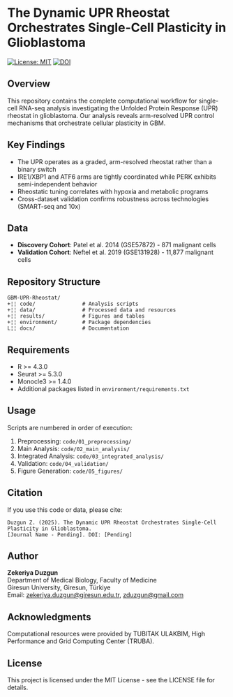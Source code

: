 # The Dynamic UPR Rheostat Orchestrates Single-Cell Plasticity in Glioblastoma

[![License: MIT](https://img.shields.io/badge/License-MIT-yellow.svg)](https://opensource.org/licenses/MIT)
[![DOI](https://zenodo.org/badge/DOI/PENDING.svg)](https://doi.org/PENDING)

## Overview

This repository contains the complete computational workflow for single-cell RNA-seq analysis investigating the Unfolded Protein Response (UPR) rheostat in glioblastoma. Our analysis reveals arm-resolved UPR control mechanisms that orchestrate cellular plasticity in GBM.

## Key Findings

- The UPR operates as a graded, arm-resolved rheostat rather than a binary switch
- IRE1/XBP1 and ATF6 arms are tightly coordinated while PERK exhibits semi-independent behavior
- Rheostatic tuning correlates with hypoxia and metabolic programs
- Cross-dataset validation confirms robustness across technologies (SMART-seq and 10x)

## Data

- **Discovery Cohort**: Patel et al. 2014 (GSE57872) - 871 malignant cells
- **Validation Cohort**: Neftel et al. 2019 (GSE131928) - 11,877 malignant cells

## Repository Structure

```
GBM-UPR-Rheostat/
+¦¦ code/               # Analysis scripts
+¦¦ data/               # Processed data and resources
+¦¦ results/            # Figures and tables
+¦¦ environment/        # Package dependencies
L¦¦ docs/               # Documentation
```

## Requirements

- R >= 4.3.0
- Seurat >= 5.3.0
- Monocle3 >= 1.4.0
- Additional packages listed in `environment/requirements.txt`

## Usage

Scripts are numbered in order of execution:

1. Preprocessing: `code/01_preprocessing/`
2. Main Analysis: `code/02_main_analysis/`
3. Integrated Analysis: `code/03_integrated_analysis/`
4. Validation: `code/04_validation/`
5. Figure Generation: `code/05_figures/`

## Citation

If you use this code or data, please cite:

```
Duzgun Z. (2025). The Dynamic UPR Rheostat Orchestrates Single-Cell Plasticity in Glioblastoma. 
[Journal Name - Pending]. DOI: [Pending]
```

## Author

**Zekeriya Duzgun**  
Department of Medical Biology, Faculty of Medicine  
Giresun University, Giresun, Türkiye  
Email: zekeriya.duzgun@giresun.edu.tr, zduzgun@gmail.com

## Acknowledgments

Computational resources were provided by TUBITAK ULAKBIM, High Performance and Grid Computing Center (TRUBA).

## License

This project is licensed under the MIT License - see the LICENSE file for details.
